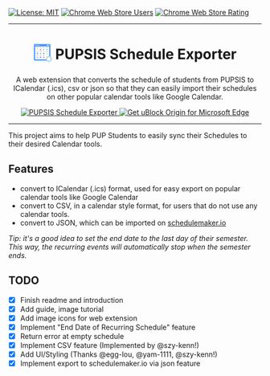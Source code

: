 [![License: MIT](https://img.shields.io/badge/License-MIT-yellowgreen.svg?style=for-the-badge&color=%23FBBC04)](https://opensource.org/licenses/MIT)
[![Chrome Web Store Users](https://img.shields.io/chrome-web-store/users/hilepoofffgmdlappbbggkhppjijhkch?style=for-the-badge&logo=chromewebstore&logoColor=white&color=%2334A853)](https://chromewebstore.google.com/detail/pupsis-schedule-exporter/hilepoofffgmdlappbbggkhppjijhkch)
[![Chrome Web Store Rating](https://img.shields.io/chrome-web-store/rating/hilepoofffgmdlappbbggkhppjijhkch?style=for-the-badge&logo=chromewebstore&logoColor=white&color=%23EA4335)](https://chromewebstore.google.com/detail/pupsis-schedule-exporter/hilepoofffgmdlappbbggkhppjijhkch)


***
<h1 align="center">
    <sub>
        <img src="./web-extension/src/web-icons/web-icon.png" alt="extension-icon" height="38" width="38"> 
    </sub>
    PUPSIS Schedule Exporter
</h1>
<p align="center">
A web extension that converts the schedule of students from PUPSIS to ICalendar (.ics), csv or json so that they can easily import their schedules on other popular calendar tools like Google Calendar.
</p>
<p align="center">
    <a href="https://chrome.google.com/webstore/detail/pupsis-schedule-exporter/hilepoofffgmdlappbbggkhppjijhkch">
        <img src="https://user-images.githubusercontent.com/585534/107280622-91a8ea80-6a26-11eb-8d07-77c548b28665.png" alt="PUPSIS Schedule Exporter">
    </a>
    <a href="https://microsoftedge.microsoft.com/addons/detail/pupsis-schedule-exporter/fpphljadlnfmcefbcicdbmpckjdjedia">
        <img src="https://user-images.githubusercontent.com/585534/107280673-a5ece780-6a26-11eb-9cc7-9fa9f9f81180.png" alt="Get uBlock Origin for Microsoft Edge">
    </a>
</p>


***



This project aims to help PUP Students to easily sync their Schedules to their desired Calendar tools.


## Features
- convert to ICalendar (.ics) format, used for easy export on popular calendar tools like Google Calendar
- convert to CSV, in a calendar style format, for users that do not use any calendar tools. 
- convert to JSON, which can be imported on [schedulemaker.io](https://schedulemaker.io/)

*Tip: it's a good idea to set the end date to the last day of their semester. This way, the recurring events will automatically stop when the semester ends.*

## TODO
- [x] Finish readme and introduction
- [x] Add guide, image tutorial 
- [x] Add image icons for web extension
- [x] Implement "End Date of Recurring Schedule" feature
- [x] Return error at empty schedule
- [x] Implement CSV feature (Implemented by @szy-kenn!)
- [x] Add UI/Styling (Thanks @egg-lou, @yam-1111, @szy-kenn!)
- [x] Implement export to schedulemaker.io via json feature
